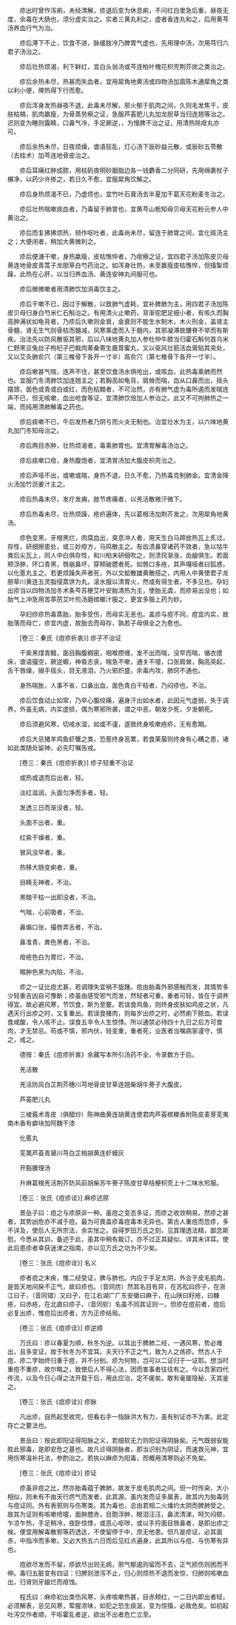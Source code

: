 <!-- { "loadSidebar": true } -->
　　疹出时曾作泻痢，未经清解，疹退后变为休息痢，不问红白里急后重，昼夜无度，余毒在大肠也，须分虚实治之。实者三黄丸利之，虚者香连丸和之，后用黄芩汤养血行气为治。

　　疹后滞下不止，饮食不进，脉缓肢冷乃脾胃气虚也，先用理中汤，次用芎归六君子汤治之。

　　疹后壮热烦渴，利下鲜红，宜白头翁汤或芩连柏叶槐花枳壳荆芥炭之类治之。

　　疹后余热未尽，热甚而失血者，宜用犀角地黄汤或四物汤加茵陈木通犀角之类以利小便，俾热得下行而愈。

　　疹后浑身发热昼夜不退，此毒未尽解，邪火郁于肌肉之间，久则毛发焦干，皮肤枯槁，肌肉羸瘦，为骨蒸劳瘵之证，急服芦荟肥儿丸加龙胆草当归连翘等治之。迟则变为睡则露睛，口鼻气冷，手足厥逆，，为慢脾不治之证，用清热除疳丸亦可。

　　疹后余热未尽，日夜烦燥，谵语狂乱，灯心汤下辰砂益元散，或辰砂五苓散（去桂术）加芩连地骨皮治之。

　　疹后耳痛红肿成脓，用枯矾夜明砂胭脂边各一钱麝香二分同研，先用绵裹杖子榐净，以药少许掺之，若日久不愈，宜服犀角饮解之。

　　疹后身热烦渴不已，乃虚烦也，宜竹叶石膏汤去半夏加干葛天花粉麦冬治之。

　　疹后壮热喘嗽痰血者，乃毒留于肺胃也，宜黄芩山栀知母贝母天花粉元参人中黄治之。

　　疹后而复拂拂烦热，频作呕吐者，此毒尚未尽，留连于肺胃之间，宜化斑汤主之；大便闭者，稍加大黄微利之。

　　疹后便溏干嗽，身热羸瘦，皮枯憔悴者，乃疳瘵之证，宜四君子汤加陈皮贝母黄连地骨皮青蒿子龙胆草白芍药治之。如浑身壮热，未至羸瘦皮枯憔悴，但搐掣烦躁，此热在心肝，以当归养血汤、黄连安神丸间服可也。

　　疹后微微嗽者用清肺饮加消毒饮主之。

　　疹后干嗽不已，因过于解散，以致肺气虚耗，宜补脾肺为主，用四君子汤加陈皮贝母归身白芍米仁石斛治之。有用清火止嗽药，背渐驼肥足细小者，有咳久而胸高肿满状如龟背者，乃疹后久嗽则金衰，金衰则不能生水制木，木火刑金，盖肾主骨髓，肾无生气则骨枯而髓减，风寒乘虚而入于髓内，其邪凝滞故腰脊不举而有斯疾。治法先以防风散驱其邪，后以八味地黄丸加人参杜仲牛膝当归霍石斛何首乌米仁野黑豆兔丝子枸杞子巴戟肉萆桑寄生鹿茸蜜丸，又以驱风壮筋活血膏贴其突处，又以艾灸肺俞穴（第三椎骨下各开一寸半）鬲俞穴（第七椎骨下各开一寸半）。

　　疹后嗽甚气喘，连声不住，甚至饮食汤水俱呛出，或咳血，此热毒乘肺而然也。宜服门冬清肺饮加连翘主之；若胸高如龟背，肩耸而喘，血从口鼻而出，摇头摆颈，面色或青或白或红，而色枯黯者，不可治然，亦有肺气虚为毒所遏而发喘连声不已，但无咳嗽，血出呛食等证，宜清肺饮倍加人参治之。此又不可拘肺热之一端，而纯用清肺解毒之药也。

　　疹后痰嗽不已，午后发热者乃阴亏而火炎无制也。治宜壮水为主，以六味地黄丸加门冬知母治之。

　　疹后两目赤肿，壮热烦渴者，毒乘肺胃也。宜清胃解毒汤治之。

　　疹后痰嗽口疳，身热腹饱者，宜清胃汤加大腹皮枳壳治之。

　　疹后声哑不出，或嗽或喘，身热不退，日久不愈，乃热毒克制肺金。宜清金降火汤加竹沥姜汁主之。

　　疹后热毒未尽，发疔发痈，肢节疼痛者，以羌活散微汗微下。

　　疹后热毒未尽，壮热烦躁，疮疥遍体，先以葛根汤加荆芥发之，次用犀角地黄汤。

　　疹色变黑，牙根黑烂，肉腐血出，臭息冲人者，用天生白马蹄放热瓦上炙过，存性，研细擦患处，或三妙疳方，马鸣散主之。有齿溃鼻穿诸药不效者，急以牯牛粪后尖瓦上，同人中白俱存性，和川柏末研细吹之，则溃窍渐涨，齿龈俱生。若面颊浮肿，环口青黑，唇崩鼻坏，穿颊破腮者死。如唇口多疮，其声嘎哑者曰狐惑，以化慝丸主之。若更烦躁失声者死，外以文蛤散雄黄散搭之，内用人中黄使君子龙胆草川黄连五灵脂侵蒸饼为丸，滚水服以清胃火，然或有得生者，不多见也。孕妇出疹当以四物汤加冬术条芩苏梗艾叶安胎清热为主，使胎无虞，而疹易出没也；如胎气上冲急用苦葶苈艾叶煎汤磨槟榔汁服之，更宜多服上药为妙。

　　孕妇痧疹热毒蒸胎，胎多受伤，而母实无恙也。盖疹与痘不同，痘宜内实，故胎落而母亡，疹宜内虚，故胎去而母存，孰若子母俱全之为愈也。

　　[卷三：秦氏《痘疹折衷》] 疹子不治证 

　　干紫黑煤青黯，面目胸腹稠密，咽喉攒缠，发不出而喘，没早而喘，循衣摸床，谵语撮空，厥逆螈，神昏志丧，喘急不嗽，通关不嚏，口张肩耸，胸高突起，舌干唇燥，搦手摇头，目无液泪，乃火邪炽盛，余毒内攻，肺窍不通也。

　　身热喘胀，人事不省，口鼻出血，面色青白干枯者，乃闷疹也，不治。

　　疹后饮食动止如常，乃卒心腹绞痛，遍身汗出如水者，此因元气虚弱，失于调养，外虽无病，内实虚损，偶为寒邪所袭，谓之中恶，朝发夕死，夕发朝死。

　　疹后须避风寒，切戒水湿，如或不谨，遂致终身咳嗽疮疥，无有愈期。

　　疹后大忌猪羊鸡鱼虾蟹之类，恐惹终身恶累，若食莱菔则终身有心糟之患，诸如此类随处留神，必先叮嘱告戒。

　　[卷三：秦氏《痘疹折衷》] 疹子轻重不治证 

　　或热或退而后出者，轻。

　　淡红滋润，头面匀净而多者，轻。

　　发透三日而渐没者，轻。

　　头面不出者，重。

　　红紫干燥者，重。

　　冒风没早者，重。

　　热移大肠变痢者，重。

　　目睛无神者，不治。

　　黑暗干枯一出即没者，不治。

　　气喘，心前吸者，不治。

　　鼻煽口张，撮唇弄舌者，不治。

　　鼻准青，粪色黑者，不治。

　　疳疮色白为胃烂，不治。

　　喉肿色黑为内陷，不治。

　　疹之一证比痘尤甚，若调理失宜祸不旋踵。痘由胎毒外邪感触而发，其情势多少轻重吉凶自可豫断；疹虽由感受邪气而发，然轻者可重，重者可轻，皆在于调养得宜。故必避风寒，节饮食，斯为至要。若误食鸡鱼，则终身皮肤如鸡皮之状，凡遇天行出疹之时，又复重出。若误食猪肉，则每岁出疹之时，必然痢下脓血。若误食咸酸，令人咳不止。误食五辛令人生惊悸。所以通禁必待四十九日之后方可食肉，才无禁忌。苟或不慎，邪内伏，轻变重，重者死，业医者当嘱病家谨守，慎之，戒之。

　　德按：秦氏《痘疹折衷》余藏写本所引汤药不全，令录数方于后。

　　羌活散

　　羌活防风白芷荆芥穗川芎地骨皮甘草连翘柴胡牛蒡子大腹皮。

　　芦荟肥儿丸

　　三棱莪术青皮（俱醋炒）陈神曲黄连胡黄连使君肉芦荟槟榔香附陈皮麦芽芜夷南木香有癖块加阿魏干漆

　　化慝丸

　　芜荑芦荟青黛川芎白芷梢胡黄连虾蟆灰

　　开豁腠理汤

　　升麻葛根羌活荆芥防风前胡柴苏牛蒡子陈皮甘草桔梗枳壳上十二味水煎服。

　　[卷三：张氏《痘疹诠》] 麻疹述原 

　　景岳子曰：痘之与疹原非一种。虽痘之变态多证，而疹之收敛稍易。然疹之甚者，其势凶危亦不减于痘。最为可畏盖疹毒痘毒本无异也。第古人重痘而忽疹，多不详及，使后人无所宗法，余实怅之。自得罗田万氏之刻，见其理透法精，鄙念斯慰。今悉从其训，备述于此，虽其中稍有裁订，亦不过正其疑似，详其未详耳。使此后患疹者幸获迷津之指南，亦以见万氏之功为不少矣。

　　[卷三：张氏《痘疹诠》] 名义 

　　疹者痘之末疾，惟二经受证，脾与肺也。内应于手足太阴，外合于皮毛肌肉，是皆天地间戾不正气，故曰疹也。（音同疠）然其名目有异，在苏松曰痧子，在浙江曰子，（音同错）又曰子，在江右湖广广东安徽曰麻子，在山陕曰籽疮，曰糠疮，曰赤疮，在北直曰疹子，（音同轸）名虽不同其证则一。但疹在痘前者，痘后必复出疹，惟痘后出疹者，方为正疹结局。

　　[卷三：张氏《痘疹诠》] 疹逆顺 

　　万氏曰：疹以春夏为顺，秋冬为逆。以其出于脾肺二经，一遇风寒，势必难出，且多变证，故于秋冬为不宜耳。夫天行不正之气，致为人之疡疹。然古人于痘、疹二字始终归重于痘，并不分别。疹为何物，岂可以二证归于一证耶。想当时重痘不重疹，故尔略之，致使后人不得心法，因而害事者往往有之。今以吾家四代传流，以及今日心得之法开载于后，用此应治，定不瘥矣。敢有毫厘隐秘，天其鉴之。

　　[卷三：张氏《痘疹诠》] 疹脉 

　　凡出疹，自热起至收完，但看右手一指脉洪大有力，虽有别证亦不为害。此定存亡之要法也。

　　景岳曰：按此即阳证得阳脉之义，若细软无力则阳证得阴脉矣。元气既弱安能胜此邪毒，是即安危之基也。故凡诊得阴脉者，即当识别为阴证，而速救元神，宜用伤寒温补托法，参酌治之。若执以麻疹为阳毒，而概用清寒则必不免矣。

　　[卷三：张氏《痘疹诠》] 疹证 

　　疹虽非痘之比，然亦胎毒蕴于脾肺，故发于皮毛肌肉之间。但一时传染，大小相似，则未有不由天行疠气而发者，此其源。虽内发而证多属表，故其内为胎毒则与痘证同。外有表邪则与伤寒类。其为毒也，总由君相二火燔灼太阴而脾肺受之。故其为证则有咳嗽喷嚏，面肿腮赤，目胞浮肿，眼泪汪汪，鼻流清涕，呵欠闷顿，乍凉乍热，手足稍冷，夜卧惊悸，或恶心呕哕，或以手捋面目唇鼻者，是即出疹之候。便宜用解毒散邪等药透达，不使留停于中，庶无他患。但凡是疹证，必其面赤，中指冷而多嗽，又必大热五六日而后见红点遍身，此其所以与痘、与伤寒有异也。

　　痘欲尽发而不留，疹欲尽出则无病，邪气郁遏则留而不去，正气损伤则困而不伸。毒归五脏变有四证：归脾则泄泻不止，归心则烦热不退而发惊，归肺则咳嗽血出，归肾则牙龈烂而疳蚀。

　　程氏曰：麻疹初出类伤风寒，头疼咳嗽热甚，目赤颊红，一二日内即出者轻，必须解表，忌见风寒，荤腥浓味，如犯之恐生痰涎，变为惊搐，必致危矣。如初起吐泻交作者顺，干呕霍乱者逆，欲出不出者危亡立至。

